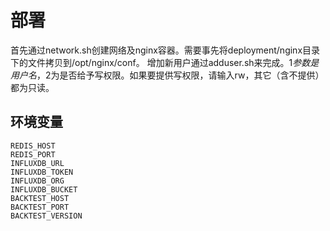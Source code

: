 # 部署

首先通过network.sh创建网络及nginx容器。需要事先将deployment/nginx目录下的文件拷贝到/opt/nginx/conf。
增加新用户通过adduser.sh来完成。$1参数是用户名，$2为是否给予写权限。如果要提供写权限，请输入rw，其它（含不提供）都为只读。

## 环境变量

```
REDIS_HOST
REDIS_PORT
INFLUXDB_URL
INFLUXDB_TOKEN
INFLUXDB_ORG
INFLUXDB_BUCKET
BACKTEST_HOST
BACKTEST_PORT
BACKTEST_VERSION
```
